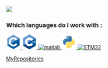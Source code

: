 

<a href="mailto:onur95rt@gmail.com">
<img src="https://img.shields.io/badge/Gmail-D14836?style=for-the-badge&logo=gmail&logoColor=white"></a>


<h3 align="left">Which languages do I work with :</h3>
<p align="left">
  <a href="https://www.cprogramming.com/" target="_blank">
    <img src="https://raw.githubusercontent.com/devicons/devicon/master/icons/c/c-original.svg" alt="c" width="40" height="40"/>
  </a>
  <a href="https://www.w3schools.com/cpp/" target="_blank">
    <img src="https://raw.githubusercontent.com/devicons/devicon/master/icons/cplusplus/cplusplus-original.svg" alt="cplusplus" width="40" height="40"/>
  </a>
  <a href="https://www.mathworks.com/" target="_blank">
    <img src="https://raw.githubusercontent.com/UjwalKandi/UjwalKandi/master/svg/Matlab_Logo.png" alt="matlab" width="40" height="40"/>
  </a>
  <a href="https://www.python.org" target="_blank">
    <img src="https://raw.githubusercontent.com/devicons/devicon/master/icons/python/python-original.svg" alt="python" width="40" height="40"/>
  </a>
  <a href="https://www.st.com/en/microcontrollers-and-microprocessors/stm32-32-bit-arm-cortex-mcus.html" target="_blank">
    <img src="https://upload.wikimedia.org/wikipedia/commons/thumb/3/37/STMicroelectronics_logo.svg/1200px-STMicroelectronics_logo.svg.png" alt="STM32" width="40" height="40"/>
  </a>
</p>







<a href="https://github.com/OnurGnllu?tab=repositories">MyRepositories </a>




